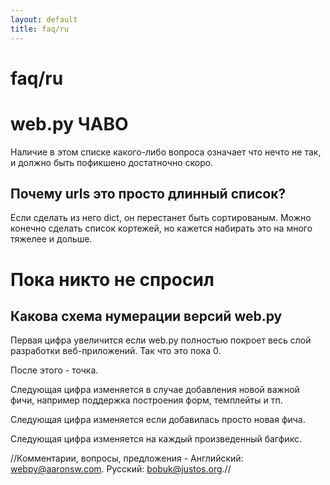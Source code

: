 ```yaml
---
layout: default
title: faq/ru
---
```


# faq/ru

# web.py ЧАВО

Наличие в этом списке какого-либо вопроса означает что нечто не так, и должно быть пофикшено достатночно скоро.

## Почему urls это просто длинный список?
Если сделать из него dict, он перестанет быть сортированым. Можно конечно сделать список кортежей, но кажется набирать это на много тяжелее и дольше.

# Пока никто не спросил
## Какова схема нумерации версий web.py

Первая цифра увеличится если web.py полностью покроет весь слой разработки веб-приложений. Так что это пока 0.

После этого - точка.

Следующая цифра изменяется в случае добавления новой важной фичи, например поддержка построения форм, темплейты и тп.

Следующая цифра изменяется если добавилась просто новая фича.

Следующая цифра изменяется на каждый произведенный багфикс.

//Комментарии, вопросы, предложения - Английский: webpy@aaronsw.com. Русский: bobuk@justos.org.//

